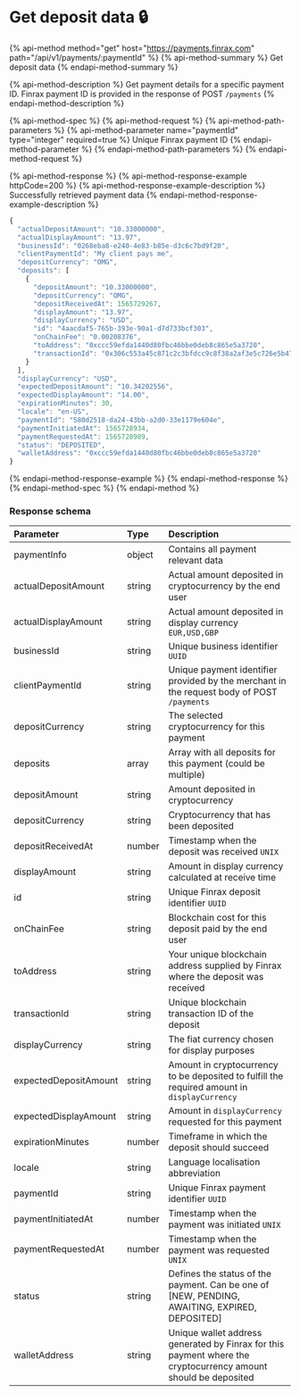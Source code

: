 # Get deposit data 🔒

{% api-method method="get" host="https://payments.finrax.com" path="/api/v1/payments/:paymentId" %}
{% api-method-summary %}
Get deposit data
{% endapi-method-summary %}

{% api-method-description %}
Get payment details for a specific payment ID. Finrax payment ID is provided in the response of POST `/payments`
{% endapi-method-description %}

{% api-method-spec %}
{% api-method-request %}
{% api-method-path-parameters %}
{% api-method-parameter name="paymentId" type="integer" required=true %}
Unique Finrax payment ID
{% endapi-method-parameter %}
{% endapi-method-path-parameters %}
{% endapi-method-request %}

{% api-method-response %}
{% api-method-response-example httpCode=200 %}
{% api-method-response-example-description %}
Successfully retrieved payment data
{% endapi-method-response-example-description %}

```javascript
{
  "actualDepositAmount": "10.33000000",
  "actualDisplayAmount": "13.97",
  "businessId": "0268eba8-e240-4e83-b85e-d3c6c7bd9f20",
  "clientPaymentId": "My client pays me",
  "depositCurrency": "OMG",
  "deposits": [
    {
      "depositAmount": "10.33000000",
      "depositCurrency": "OMG",
      "depositReceivedAt": 1565729267,
      "displayAmount": "13.97",
      "displayCurrency": "USD",
      "id": "4aacdaf5-765b-393e-90a1-d7d733bcf303",
      "onChainFee": "0.00208376",
      "toAddress": "0xccc59efda1440d80fbc46bbe0deb8c865e5a3720",
      "transactionId": "0x306c553a45c871c2c3bfdcc9c8f38a2af3e5c726e5b47ccf3d185d5ed4fb9e68"
    }
  ],
  "displayCurrency": "USD",
  "expectedDepositAmount": "10.34202556",
  "expectedDisplayAmount": "14.00",
  "expirationMinutes": 30,
  "locale": "en-US",
  "paymentId": "580d2518-da24-43bb-a2d0-33e1179e604e",
  "paymentInitiatedAt": 1565728934,
  "paymentRequestedAt": 1565728989,
  "status": "DEPOSITED",
  "walletAddress": "0xccc59efda1440d80fbc46bbe0deb8c865e5a3720"
}
```
{% endapi-method-response-example %}
{% endapi-method-response %}
{% endapi-method-spec %}
{% endapi-method %}

### Response schema

| Parameter | Type | Description |
| :--- | :--- | :--- |
| paymentInfo | object | Contains all payment relevant data |
| actualDepositAmount | string | Actual amount deposited in cryptocurrency by the end user |
| actualDisplayAmount | string | Actual amount deposited in display currency `EUR,USD,GBP` |
| businessId | string | Unique business identifier `UUID` |
| clientPaymentId | string | Unique payment identifier provided by the merchant in the request body of POST `/payments` |
| depositCurrency | string | The selected cryptocurrency for this payment |
| deposits | array | Array with all deposits for this payment \(could be multiple\) |
|       depositAmount | string | Amount deposited in cryptocurrency |
|       depositCurrency | string | Cryptocurrency that has been deposited |
|       depositReceivedAt | number | Timestamp when the deposit was received `UNIX` |
|       displayAmount | string | Amount in display currency calculated at receive time |
|       id | string | Unique Finrax deposit identifier `UUID` |
|       onChainFee | string | Blockchain cost for this deposit paid by the end user |
|       toAddress | string | Your unique blockchain address supplied by Finrax where the deposit was received |
|       transactionId | string | Unique blockchain transaction ID of the deposit |
| displayCurrency | string | The fiat currency chosen for display purposes |
| expectedDepositAmount | string | Amount in cryptocurrency to be deposited to fulfill the required amount in `displayCurrency` |
| expectedDisplayAmount | string | Amount in `displayCurrency` requested for this payment |
| expirationMinutes | number | Timeframe in which the deposit should succeed |
| locale | string | Language localisation abbreviation  |
| paymentId | string | Unique Finrax payment identifier `UUID` |
| paymentInitiatedAt | number | Timestamp when the payment was initiated `UNIX` |
| paymentRequestedAt | number | Timestamp when the payment was requested `UNIX` |
| status | string | Defines the status of the payment. Can be one of \[NEW, PENDING, AWAITING, EXPIRED, DEPOSITED\] |
| walletAddress | string | Unique wallet address generated by Finrax for this payment where the cryptocurrency amount should be deposited |



